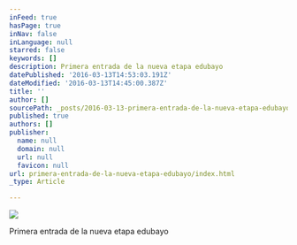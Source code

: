 ```yaml
---
inFeed: true
hasPage: true
inNav: false
inLanguage: null
starred: false
keywords: []
description: Primera entrada de la nueva etapa edubayo
datePublished: '2016-03-13T14:53:03.191Z'
dateModified: '2016-03-13T14:45:00.387Z'
title: ''
author: []
sourcePath: _posts/2016-03-13-primera-entrada-de-la-nueva-etapa-edubayo.md
published: true
authors: []
publisher:
  name: null
  domain: null
  url: null
  favicon: null
url: primera-entrada-de-la-nueva-etapa-edubayo/index.html
_type: Article

---
```

![](https://the-grid-user-content.s3-us-west-2.amazonaws.com/12e78cb0-f76a-4bbe-a7ec-b245435478ce.jpg)

Primera entrada de la nueva etapa edubayo